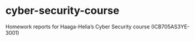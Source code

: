 # cyber-security-course
Homework reports for Haaga-Helia’s Cyber Security course (ICB705AS3YE-3001)
